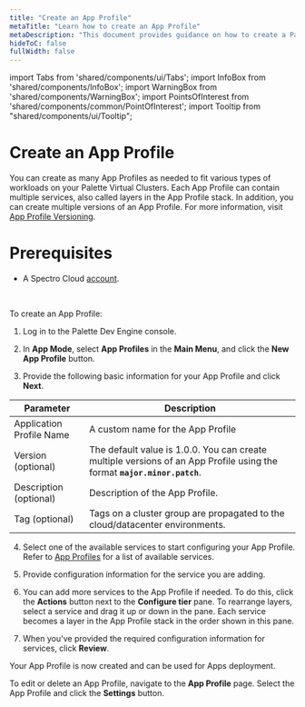 ```yaml
---
title: "Create an App Profile"
metaTitle: "Learn how to create an App Profile"
metaDescription: "This document provides guidance on how to create a Palette App Profile"
hideToC: false
fullWidth: false
---
```


import Tabs from 'shared/components/ui/Tabs';
import InfoBox from 'shared/components/InfoBox';
import WarningBox from 'shared/components/WarningBox';
import PointsOfInterest from 'shared/components/common/PointOfInterest';
import Tooltip from "shared/components/ui/Tooltip";

# Create an App Profile

You can create as many App Profiles as needed to fit various types of workloads on your Palette Virtual Clusters. Each App Profile can contain multiple services, also called layers in the App Profile stack. In addition, you can create multiple versions of an App Profile. For more information, visit [App Profile Versioning](/devx/app-profile/versioning-app-profile).


# Prerequisites

* A Spectro Cloud [account](https://www.spectrocloud.com/get-started/).
<br />

To create an App Profile:

1. Log in to the Palette Dev Engine console.

2. In **App Mode**, select **App Profiles** in the **Main Menu**, and click the **New App Profile** button. 

3. Provide the following basic information for your App Profile and click **Next**.


|         Parameter           | Description  |
|-------------------------------|-----------------|
|Application Profile Name | A custom name for the App Profile|
|Version (optional) | The default value is 1.0.0. You can create multiple versions of an App Profile using the format **`major.minor.patch`**.
|Description (optional)   | Description of the App Profile. | 
|Tag (optional)               | Tags on a cluster group are propagated to the cloud/datacenter environments.|

4. Select one of the available services to start configuring your App Profile. Refer to [App Profiles](/devx/app-profile) for a list of available services. 

5. Provide configuration information for the service you are adding.

6. You can add more services to the App Profile if needed. To do this, click the **Actions** button next to the **Configure tier** pane. To rearrange layers, select a service and drag it up or down in the pane. Each service becomes a layer in the App Profile stack in the order shown in this pane.

7. When you've provided the required configuration information for services, click **Review**. 

Your App Profile is now created and can be used for Apps deployment. 

To edit or delete an App Profile, navigate to the **App Profile** page. Select the App Profile and click the **Settings** button. 